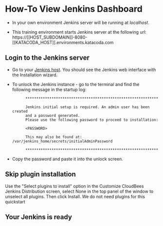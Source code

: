 # How-To View Jenkins Dashboard

- In your own environment Jenkins server will be running at _localhost_.

- This training environment starts Jenkins server at the following url:
https://[[HOST_SUBDOMAIN]]-8080-[[KATACODA_HOST]].environments.katacoda.com

## Login to the Jenkins server

- Go to your [Jenkins host](https://[[HOST_SUBDOMAIN]]-8080-[[KATACODA_HOST]].environments.katacoda.com). You should see the Jenkins web interface with the Installation wizard.

- To unlock the Jenkins instance - go to the terminal and find the following message in the startup log:

            *************************************************************

            Jenkins initial setup is required. An admin user has been created
            and a password generated.
            Please use the following password to proceed to installation:

            <PASSWORD>

            This may also be found at: /var/jenkins_home/secrets/initialAdminPassword

            *************************************************************

- Copy the password and paste it into the unlock screen.

## Skip plugin installation

Use the "Select plugins to install" option in the Customize CloudBees Jenkins Distribution screen,  select None in the top panel of the window to unselect all plugins. Then click Install.
We do not need plugins for this quickstart

## Your Jenkins is ready
